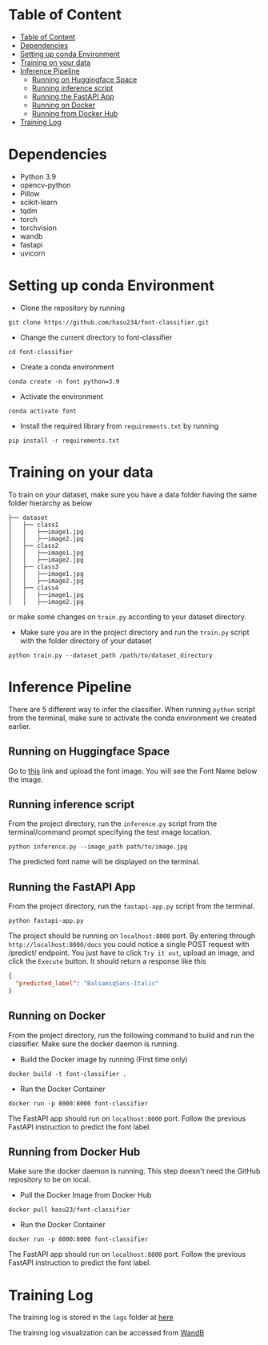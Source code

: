 # Table of Content
- [Table of Content](#table-of-content)
- [Dependencies](#dependencies)
- [Setting up  conda Environment](#setting-up--conda-environment)
- [Training on your data](#training-on-your-data)
- [Inference Pipeline](#inference-pipeline)
  - [Running on Huggingface Space](#running-on-huggingface-space)
  - [Running inference script](#running-inference-script)
  - [Running the FastAPI App](#running-the-fastapi-app)
  - [Running on Docker](#running-on-docker)
  - [Running from Docker Hub](#running-from-docker-hub)
- [Training Log](#training-log)

# Dependencies

* Python 3.9
* opencv-python
* Pillow
* scikit-learn
* tqdm
* torch
* torchvision
* wandb
* fastapi
* uvicorn

# Setting up  conda Environment

* Clone the repository by running 
```
git clone https://github.com/hasu234/font-classifier.git
```
* Change the current directory to font-classifier
```
cd font-classifier
```
* Create a conda environment 
```
conda create -n font python=3.9
```
* Activate the environment 
```
conda activate font
```
* Install the required library from ```requirements.txt``` by running 
```
pip install -r requirements.txt
```

# Training on your data
To train on your dataset, make sure you have a data folder having the same folder hierarchy as below
```
├── dataset
│   ├── class1
│   │   ├──image1.jpg
│   │   ├──image2.jpg
│   ├── class2
│   │   ├──image1.jpg
│   │   ├──image2.jpg
│   ├── class3
│   │   ├──image1.jpg
│   │   ├──image2.jpg
│   ├── class4
│   │   ├──image1.jpg
│   │   ├──image2.jpg
```
or make some changes on ```train.py``` according to your dataset directory.
* Make sure you are in the project directory and run the ```train.py``` script with the folder directory of your dataset
```
python train.py --dataset_path /path/to/dataset_directory
```
# Inference Pipeline
There are 5 different way to infer the classifier. When running ```python``` script from the terminal, make sure to activate the conda environment we created earlier. 

## Running on Huggingface Space
Go to [this](https://huggingface.co/spaces/hasu234/font-classifier) link and upload the font image. You will see the Font Name below the image. 

## Running inference script
From the project directory, run the ```inference.py``` script from the terminal/command prompt specifying the test image location. 
```
python inference.py --image_path path/to/image.jpg
```
The predicted font name will be displayed on the terminal.

## Running the FastAPI App
From the project directory, run the ```fastapi-app.py``` script from the terminal. 
```
python fastapi-app.py
```
The project should be running on ```localhost:8000``` port. By entering through ```http://localhost:8000/docs``` you could notice a single POST request with /predict/ endpoint. You just have to click ```Try it out```, upload an image, and click the ```Execute``` button. It should return a response like this
```json
{
  "predicted_label": "BalsamiqSans-Italic"
}
```

## Running on Docker
From the project directory, run the following command to build and run the classifier. Make sure the docker daemon is running.
* Build the Docker image by running  (First time only)
```
docker build -t font-classifier .
```
* Run the Docker Container 
```
docker run -p 8000:8000 font-classifier
```
The FastAPI app should run on ```localhost:8000``` port. Follow the previous FastAPI instruction to predict the font label.

## Running from Docker Hub
Make sure the docker daemon is running. This step doesn't need the GitHub repository to be on local. 
* Pull the Docker Image from Docker Hub
```
docker pull hasu23/font-classifier
```
* Run the Docker Container
```
docker run -p 8000:8000 font-classifier
```

The FastAPI app should run on ```localhost:8000``` port. Follow the previous FastAPI instruction to predict the font label.

# Training Log

The training log is stored in the ```logs``` folder at [here](https://github.com/hasu234/font-classifier/tree/main/logs) 

The training log visualization can be accessed from [WandB](https://wandb.ai/hasmot23-organization/font-classifier?nw=nwuserhasmot23)

